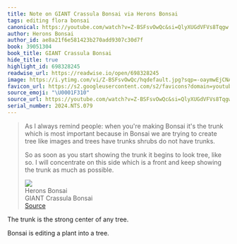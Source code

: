 ```yaml
---
title: Note on GIANT Crassula Bonsai via Herons Bonsai
tags: editing flora bonsai
canonical: https://youtube.com/watch?v=Z-BSFsvOwQc&si=QlyXUGdVFVs8Tqgw
author: Herons Bonsai
author_id: ae8a21f6e581423b270add9307c30d7f
book: 39051304
book_title: GIANT Crassula Bonsai
hide_title: true
highlight_id: 698328245
readwise_url: https://readwise.io/open/698328245
image: https://i.ytimg.com/vi/Z-BSFsvOwQc/hqdefault.jpg?sqp=-oaymwEjCNACELwBSFryq4qpAxUIARUAAAAAGAElAADIQj0AgKJDeAE=&rs=AOn4CLDkikbdB30t7wkXkh44ffAHiSVLIA
favicon_url: https://s2.googleusercontent.com/s2/favicons?domain=youtube.com
source_emoji: "\U0001F310"
source_url: https://youtube.com/watch?v=Z-BSFsvOwQc&si=QlyXUGdVFVs8Tqgw#:~:text=As%20I%20always,much%20as%20possible.
serial_number: 2024.NTS.079
---
```

> As I always remind people: when you're making Bonsai it's the trunk which is most important because in Bonsai we are trying to create tree like images and trees have trunks shrubs do not have trunks.
> 
> So as soon as you start showing the trunk it begins to look tree, like so. I will concentrate on this side which is a front and keep showing the trunk as much as possible.
> <div class="quoteback-footer"><div class="quoteback-avatar"><img class="mini-favicon" src="https://s2.googleusercontent.com/s2/favicons?domain=youtube.com"></div><div class="quoteback-metadata"><div class="metadata-inner"><span style="display:none">FROM:</span><div aria-label="Herons Bonsai" class="quoteback-author"> Herons Bonsai</div><div aria-label="GIANT Crassula Bonsai" class="quoteback-title"> GIANT Crassula Bonsai</div></div></div><div class="quoteback-backlink"><a target="_blank" aria-label="go to the full text of this quotation" rel="noopener" href="https://youtube.com/watch?v=Z-BSFsvOwQc&si=QlyXUGdVFVs8Tqgw#:~:text=As%20I%20always,much%20as%20possible." class="quoteback-arrow"> Source</a></div></div>

The trunk is the strong center of any tree.

Bonsai is editing a plant into a tree.